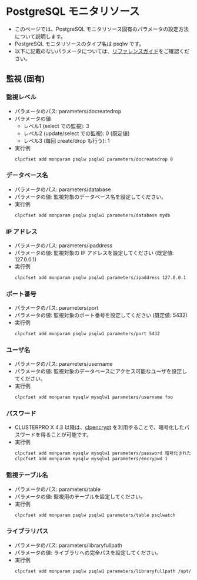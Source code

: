 # PostgreSQL モニタリソース
- このページでは、PostgreSQL モニタリソース固有のパラメータの設定方法について説明します。
- PostgreSQL モニタリソースのタイプ名は psqlw です。
- 以下に記載のないパラメータについては、[リファレンスガイド](https://docs.nec.co.jp/sites/default/files/minisite/static/86695069-1c24-46d5-a3bf-72e81db4e4a7/clp_x43_linux/L43_RG_JP/L_RG_08.html#parameters-list-clpcfset-command)をご確認ください。

## 監視 (固有)
### 監視レベル
- パラメータのパス: parameters/docreatedrop
- パラメータの値
  - レベル1 (select での監視): 3
  - レベル2 (update/select での監視): 0 (既定値)
  - レベル3 (毎回 create/drop も行う): 1
- 実行例
  ```sh
  clpcfset add monparam psqlw psqlw1 parameters/docreatedrop 0
  ```

### データベース名
- パラメータのパス: parameters/database
- パラメータの値: 監視対象のデータベース名を設定してください。
- 実行例
  ```sh
  clpcfset add monparam psqlw psqlw1 parameters/database mydb
  ```

### IP アドレス
- パラメータのパス: parameters/ipaddress
- パラメータの値: 監視対象の IP アドレスを設定してください (既定値: 127.0.0.1)
- 実行例
  ```sh
  clpcfset add monparam psqlw psqlw1 parameters/ipaddress 127.0.0.1
  ```

### ポート番号
- パラメータのパス: parameters/port
- パラメータの値: 監視対象のポート番号を設定してください (既定値: 5432)
- 実行例
  ```sh
  clpcfset add monparam psqlw psqlw1 parameters/port 5432
  ```

### ユーザ名
- パラメータのパス: parameters/username
- パラメータの値: 監視対象のデータベースにアクセス可能なユーザを設定してください。
- 実行例
  ```sh
  clpcfset add monparam mysqlw mysqlw1 parameters/username foo
  ```

### パスワード
- CLUSTERPRO X 4.3 以降は、[clpencrypt](https://docs.nec.co.jp/sites/default/files/minisite/static/7046aab7-c76f-436d-b513-53b9a20df485/clp_x43_linux/L43_RG_JP/L_RG_08.html#clpencrypt) を利用することで、暗号化したパスワードを得ることが可能です。
- 実行例
  ```sh
  clpcfset add monparam mysqlw mysqlw1 parameters/password 暗号化されたパスワード
  clpcfset add monparam mysqlw mysqlw1 parameters/encrypwd 1
  ```

### 監視テーブル名
- パラメータのパス: parameters/table
- パラメータの値: 監視用のテーブルを設定してください。
- 実行例
  ```sh
  clpcfset add monparam psqlw psqlw1 parameters/table psqlwatch
  ```

### ライブラリパス
- パラメータのパス: parameters/libraryfullpath
- パラメータの値: ライブラリへの完全パスを設定してください。
- 実行例
  ```sh
  clpcfset add monparam psqlw psqlw1 parameters/libraryfullpath /opt/PostgreSQL/10/lib/libpq.so.5.10
  ```
